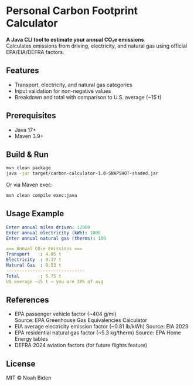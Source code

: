 # Personal Carbon Footprint Calculator

**A Java CLI tool to estimate your annual CO₂e emissions**  
Calculates emissions from driving, electricity, and natural gas using official EPA/EIA/DEFRA factors.

## Features

- Transport, electricity, and natural gas categories
- Input validation for non-negative values
- Breakdown and total with comparison to U.S. average (~15 t)

## Prerequisites

- Java 17+
- Maven 3.9+

## Build & Run

```bash
mvn clean package
java -jar target/carbon-calculator-1.0-SNAPSHOT-shaded.jar
```

Or via Maven exec:

```bash
mvn clean compile exec:java
```

## Usage Example

```yaml
Enter annual miles driven: 12000
Enter annual electricity (kWh): 1000
Enter annual natural gas (therms): 100

=== Annual CO₂e Emissions ===
Transport    : 4.85 t
Electricity  : 0.37 t
Natural Gas  : 0.53 t
------------------------------
Total        : 5.75 t
US average ~15 t → you are 38% of avg
```

## References

- EPA passenger vehicle factor (~404 g/mi)  
  Source: EPA Greenhouse Gas Equivalencies Calculator
- EIA average electricity emission factor (~0.81 lb/kWh)
  Source: EIA 2023
- EPA residential natural gas factor (~5.3 kg/therm)
  Source: EPA Home Energy tables
- DEFRA 2024 aviation factors (for future flights feature)

## License

MIT © Noah Biden
